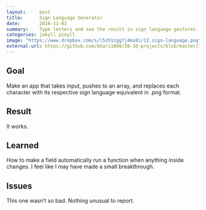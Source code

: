 ```yaml
---
layout:     post
title:      Sign Language Generator
date:       2016-11-03
summary:    Type letters and see the result in sign language gestures.
categories: jekyll pixyll
image: "https://www.dropbox.com/s/l5zh1zgg7j4mu8i/12.sign-language.png?raw=1"
external-url: https://github.com/khari1090/30-30-projects/blob/master/12.sign-language/12.sign-language.html
---
```


## Goal
Make an app that takes input, pushes to an array, and replaces each character with its respective sign language equivalent in .png format.

## Result
It works.

## Learned
How to make a field automatically run a function when anything inside changes. I feel like I may have made a small breakthrough.

## Issues
This one wasn’t so bad. Nothing unusual to report.
